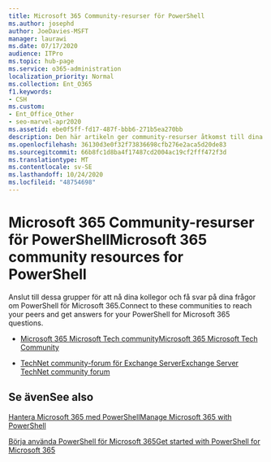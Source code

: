 ```yaml
---
title: Microsoft 365 Community-resurser för PowerShell
ms.author: josephd
author: JoeDavies-MSFT
manager: laurawi
ms.date: 07/17/2020
audience: ITPro
ms.topic: hub-page
ms.service: o365-administration
localization_priority: Normal
ms.collection: Ent_O365
f1.keywords:
- CSH
ms.custom:
- Ent_Office_Other
- seo-marvel-apr2020
ms.assetid: ebe0f5ff-fd17-487f-bbb6-271b5ea270bb
description: Den här artikeln ger community-resurser åtkomst till dina kollegor och få hjälp med PowerShell för Microsoft 365.
ms.openlocfilehash: 36130d3e0f32f73836698cfb276e2aca5d20de83
ms.sourcegitcommit: 66b8fc1d8ba4f17487cd2004ac19cf2fff472f3d
ms.translationtype: MT
ms.contentlocale: sv-SE
ms.lasthandoff: 10/24/2020
ms.locfileid: "48754698"
---
```

# <a name="microsoft-365-community-resources-for-powershell"></a><span data-ttu-id="73d28-103">Microsoft 365 Community-resurser för PowerShell</span><span class="sxs-lookup"><span data-stu-id="73d28-103">Microsoft 365 community resources for PowerShell</span></span>

<span data-ttu-id="73d28-104">Anslut till dessa grupper för att nå dina kollegor och få svar på dina frågor om PowerShell för Microsoft 365.</span><span class="sxs-lookup"><span data-stu-id="73d28-104">Connect to these communities to reach your peers and get answers for your PowerShell for Microsoft 365 questions.</span></span> 
  
- [<span data-ttu-id="73d28-105">Microsoft 365 Microsoft Tech community</span><span class="sxs-lookup"><span data-stu-id="73d28-105">Microsoft 365 Microsoft Tech Community</span></span>](https://techcommunity.microsoft.com/t5/microsoft-365/ct-p/microsoft365)
    
- [<span data-ttu-id="73d28-106">TechNet community-forum för Exchange Server</span><span class="sxs-lookup"><span data-stu-id="73d28-106">Exchange Server TechNet community forum</span></span>](https://social.technet.microsoft.com/Forums/exchange/home?forum=exchangesvrgeneral)
    
## <a name="see-also"></a><span data-ttu-id="73d28-107">Se även</span><span class="sxs-lookup"><span data-stu-id="73d28-107">See also</span></span>

[<span data-ttu-id="73d28-108">Hantera Microsoft 365 med PowerShell</span><span class="sxs-lookup"><span data-stu-id="73d28-108">Manage Microsoft 365 with PowerShell</span></span>](manage-microsoft-365-with-microsoft-365-powershell.md)
  
[<span data-ttu-id="73d28-109">Börja använda PowerShell för Microsoft 365</span><span class="sxs-lookup"><span data-stu-id="73d28-109">Get started with PowerShell for Microsoft 365</span></span>](getting-started-with-microsoft-365-powershell.md)

